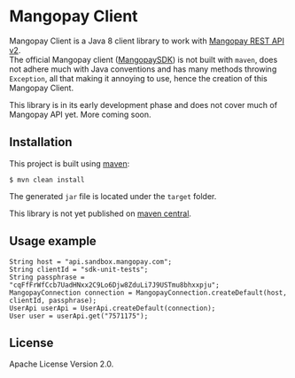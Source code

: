 # Mangopay Client

Mangopay Client is a Java 8 client library to work with [Mangopay REST API v2](https://docs.mangopay.com/api-references/).  
The official Mangopay client ([MangopaySDK](https://github.com/Mangopay/mangopay2-java-sdk)) is not built with `maven`, does not adhere much with Java conventions and has many methods throwing `Exception`, all that making it annoying to use, hence the creation of this Mangopay Client.

This library is in its early development phase and does not cover much of Mangopay API yet. More coming soon.

## Installation

This project is built using [maven](https://maven.apache.org/):

    $ mvn clean install

The generated `jar` file is located under the `target` folder.

This library is not yet published on [maven central](http://search.maven.org/).

## Usage example

    String host = "api.sandbox.mangopay.com";
    String clientId = "sdk-unit-tests";
    String passphrase = "cqFfFrWfCcb7UadHNxx2C9Lo6Djw8ZduLi7J9USTmu8bhxxpju";
    MangopayConnection connection = MangopayConnection.createDefault(host, clientId, passphrase);
    UserApi userApi = UserApi.createDefault(connection);
    User user = userApi.get("7571175");

## License

Apache License Version 2.0.
